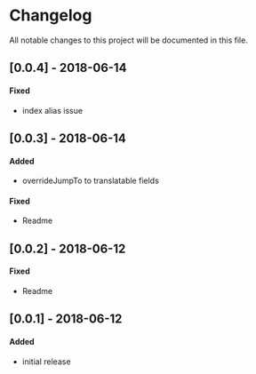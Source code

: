 # Changelog
All notable changes to this project will be documented in this file.

## [0.0.4] - 2018-06-14

#### Fixed
- index alias issue

## [0.0.3] - 2018-06-14

#### Added
- overrideJumpTo to translatable fields

#### Fixed
- Readme

## [0.0.2] - 2018-06-12

#### Fixed
- Readme

## [0.0.1] - 2018-06-12

#### Added
- initial release
